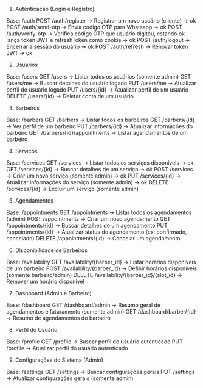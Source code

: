 1. Autenticação (Login e Registro)

Base: /auth
POST /auth/register → Registrar um novo usuário (cliente) -> ok
POST /auth/send-otp → Envia código OTP para Whatsapp -> ok
POST /auth/verify-otp → Verifica código OTP que usuário digitou, estando ok lança token JWT e refreshToken como cookie -> ok
POST /auth/logout → Encerrar a sessão do usuário -> ok
POST /auth/refresh → Renovar token JWT -> ok

2. Usuários

Base: /users
GET /users → Listar todos os usuários (somente admin)
GET /users/me → Buscar detalhes do usuário logado
PUT /users/me → Atualizar perfil do usuário logado
PUT /users/{id} → Atualizar perfil de um usuário
DELETE /users/{id} → Deletar conta de um usuário

3. Barbeiros

Base: /barbers
GET /barbers → Listar todos os barbeiros
GET /barbers/{id} → Ver perfil de um barbeiro
PUT /barbers/{id} → Atualizar informações do barbeiro
GET /barbers/{id}/appointments → Listar agendamentos de um barbeiro

4. Serviços

Base: /services
GET /services → Listar todos os serviços disponíveis -> ok
GET /services/{id} → Buscar detalhes de um serviço -> ok
POST /services → Criar um novo serviço (somente admin) -> ok
PUT /services/{id} → Atualizar informações do serviço (somente admin) -> ok
DELETE /services/{id} → Excluir um serviço (somente admin)

5. Agendamentos

Base: /appointments
GET /appointments → Listar todos os agendamentos (admin)
POST /appointments → Criar um novo agendamento
GET /appointments/{id} → Buscar detalhes de um agendamento
PUT /appointments/{id} → Atualizar status do agendamento (ex: confirmado, cancelado)
DELETE /appointments/{id} → Cancelar um agendamento

6. Disponibilidade de Barbeiros

Base: /availability
GET /availability/{barber_id} → Listar horários disponíveis de um barbeiro
POST /availability/{barber_id} → Definir horários disponíveis (somente barbeiro/admin)
DELETE /availability/{barber_id}/{slot_id} → Remover um horário disponível

7. Dashboard (Admin e Barbeiro)

Base: /dashboard
GET /dashboard/admin → Resumo geral de agendamentos e faturamento (somente admin)
GET /dashboard/barber/{id} → Resumo de agendamentos do barbeiro

8. Perfil do Usuário

Base: /profile
GET /profile → Buscar perfil do usuário autenticado
PUT /profile → Atualizar perfil do usuário autenticado

9. Configurações do Sistema (Admin)

Base: /settings
GET /settings → Buscar configurações gerais
PUT /settings → Atualizar configurações gerais (somente admin)